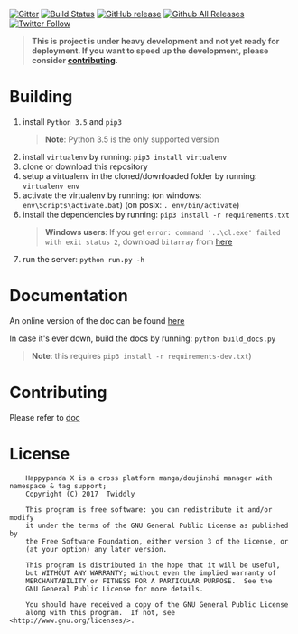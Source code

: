 [![Gitter](https://badges.gitter.im/Join%20Chat.svg)](https://gitter.im/Pewpews/happypandax?utm_source=badge&utm_medium=badge&utm_campaign=pr-badge&utm_content=badge)
[![Build Status](https://travis-ci.org/Pewpews/happypandax.svg?branch=master)](https://travis-ci.org/Pewpews/happypandax)
[![GitHub release](https://img.shields.io/github/release/happypandax/server.svg)]()
[![Github All Releases](https://img.shields.io/github/downloads/happypandax/server/total.svg)]()
[![Twitter Follow](https://img.shields.io/twitter/follow/pewspew.svg?style=social&label=Follow)](https://twitter.com/pewspew)

> **This is project is under heavy development and not yet ready for deployment. If you want to speed up the development, please consider [contributing](https://pewpews.github.io/happypandax/env.html).**

# Building

1. install `Python 3.5` and `pip3`
    > **Note**: Python 3.5 is the only supported version
2. install `virtualenv` by running: `pip3 install virtualenv`
3. clone or download this repository
4. setup a virtualenv in the cloned/downloaded folder by running: `virtualenv env`
5. activate the virtualenv by running: (on windows: `env\Scripts\activate.bat`) (on posix: `. env/bin/activate`)
6. install the dependencies by running: `pip3 install -r requirements.txt`
    > **Windows users**: If you get `error: command '..\cl.exe' failed with exit status 2`, download `bitarray` from [here](http://www.lfd.uci.edu/%7Egohlke/pythonlibs/#bitarray)
7. run the server: `python run.py -h`

# Documentation

An online version of the doc can be found [here](https://pewpews.github.io/happypandax)

In case it's ever down, build the docs by running: `python build_docs.py`
>**Note**: this requires `pip3 install -r requirements-dev.txt`)

# Contributing

Please refer to [doc](https://pewpews.github.io/happypandax/#for-developers)

# License

```
    Happypanda X is a cross platform manga/doujinshi manager with namespace & tag support;
    Copyright (C) 2017  Twiddly

    This program is free software: you can redistribute it and/or modify
    it under the terms of the GNU General Public License as published by
    the Free Software Foundation, either version 3 of the License, or
    (at your option) any later version.

    This program is distributed in the hope that it will be useful,
    but WITHOUT ANY WARRANTY; without even the implied warranty of
    MERCHANTABILITY or FITNESS FOR A PARTICULAR PURPOSE.  See the
    GNU General Public License for more details.

    You should have received a copy of the GNU General Public License
    along with this program.  If not, see <http://www.gnu.org/licenses/>.
```